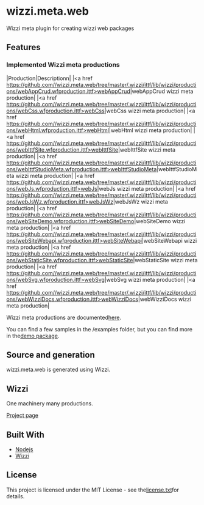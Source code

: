 # wizzi.meta.web

Wizzi meta plugin for creating wizzi web packages

## Features
### Implemented Wizzi meta productions
|Production|Descriptionn|
|<a href https://github.com//wizzi.meta.web/tree/master/.wizzi/ittf/lib/wizzi/productions/webAppCrud.wfproduction.ittf>webAppCrud</a>|webAppCrud wizzi meta production|
|<a href https://github.com//wizzi.meta.web/tree/master/.wizzi/ittf/lib/wizzi/productions/webCss.wfproduction.ittf>webCss</a>|webCss wizzi meta production|
|<a href https://github.com//wizzi.meta.web/tree/master/.wizzi/ittf/lib/wizzi/productions/webHtml.wfproduction.ittf>webHtml</a>|webHtml wizzi meta production|
|<a href https://github.com//wizzi.meta.web/tree/master/.wizzi/ittf/lib/wizzi/productions/webIttfSite.wfproduction.ittf>webIttfSite</a>|webIttfSite wizzi meta production|
|<a href https://github.com//wizzi.meta.web/tree/master/.wizzi/ittf/lib/wizzi/productions/webIttfStudioMeta.wfproduction.ittf>webIttfStudioMeta</a>|webIttfStudioMeta wizzi meta production|
|<a href https://github.com//wizzi.meta.web/tree/master/.wizzi/ittf/lib/wizzi/productions/webJs.wfproduction.ittf>webJs</a>|webJs wizzi meta production|
|<a href https://github.com//wizzi.meta.web/tree/master/.wizzi/ittf/lib/wizzi/productions/webJsWz.wfproduction.ittf>webJsWz</a>|webJsWz wizzi meta production|
|<a href https://github.com//wizzi.meta.web/tree/master/.wizzi/ittf/lib/wizzi/productions/webSiteDemo.wfproduction.ittf>webSiteDemo</a>|webSiteDemo wizzi meta production|
|<a href https://github.com//wizzi.meta.web/tree/master/.wizzi/ittf/lib/wizzi/productions/webSiteWebapi.wfproduction.ittf>webSiteWebapi</a>|webSiteWebapi wizzi meta production|
|<a href https://github.com//wizzi.meta.web/tree/master/.wizzi/ittf/lib/wizzi/productions/webStaticSite.wfproduction.ittf>webStaticSite</a>|webStaticSite wizzi meta production|
|<a href https://github.com//wizzi.meta.web/tree/master/.wizzi/ittf/lib/wizzi/productions/webSvg.wfproduction.ittf>webSvg</a>|webSvg wizzi meta production|
|<a href https://github.com//wizzi.meta.web/tree/master/.wizzi/ittf/lib/wizzi/productions/webWizziDocs.wfproduction.ittf>webWizziDocs</a>|webWizziDocs wizzi meta production|


Wizzi meta productions are documented[here](https://stfnbssl.github.io/wizzi/docs/wizziplugins.html).

You can find a few samples in the /examples folder, but you can find more in the[demo package](https://github.com/wizzifactory/wizzi/tree/master/packages/wizzi-demo/.wizzi/ittf/examples/advanced/plugins).
## Source and generation
wizzi.meta.web is generated using Wizzi.

## Wizzi

One machinery many productions.

[Project page](https://stfnbssl.github.io/wizzi)
## Built With
* [Nodejs](https://nodejs.org)
* [Wizzi](https://github.com/stfnbssl/wizzi)

## License
This project is licensed under the MIT License - see the[license.txt](license.txt)for details.
